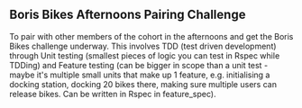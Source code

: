 ## Boris Bikes Afternoons Pairing Challenge
To pair with other members of the cohort in the afternoons and get the Boris Bikes challenge underway.
This involves TDD (test driven development) through Unit testing (smallest pieces of logic you can test in Rspec while TDDing) and Feature testing (can be bigger in scope than a unit test - maybe it's multiple small units that make up 1 feature, e.g. initialising a docking station, docking 20 bikes there, making sure multiple users can release bikes. Can be written in Rspec in feature_spec).
